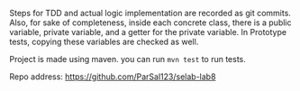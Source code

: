Steps for TDD and actual logic implementation are recorded as git commits.
Also, for sake of completeness, inside each concrete class, there is a public variable, private variable, and a getter for the private variable. In Prototype tests, copying these variables are checked as well.

Project is made using maven. you can run `mvn test` to run tests.

Repo address: https://github.com/ParSal123/selab-lab8